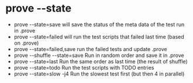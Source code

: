 # prove --state


* prove --state=save          will save the status of the meta data of the test run in .prove
* prove --state=failed        will run the test scripts that failed last time (based on .prove)
* prove --state=failed,save   run the failed tests and update .prove
* prove --shuffle --state=save  Run in random order and save it in .prove
* prove --state=last            Run the same order as last time (the result of shuffle)
* prove --state=todo            Run the test scripts with TODO entries
* prove --state=slow -j4        Run the slowest test first (but then 4 in parallel)



